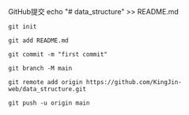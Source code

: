 GitHub提交
    echo "# data_structure" >> README.md

    git init

    git add README.md

    git commit -m "first commit"

    git branch -M main

    git remote add origin https://github.com/KingJin-web/data_structure.git
    
    git push -u origin main
